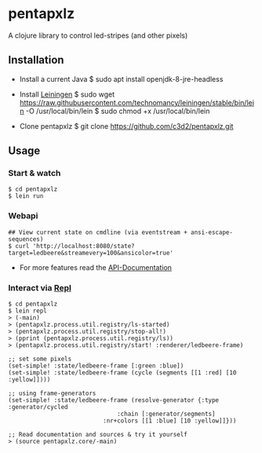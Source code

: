 # pentapxlz

A clojure library to control led-stripes (and other pixels)

## Installation

* Install a current Java
    $ sudo apt install openjdk-8-jre-headless

* Install [Leiningen](https://leiningen.org/#install)
    $ sudo wget https://raw.githubusercontent.com/technomancy/leiningen/stable/bin/lein -O /usr/local/bin/lein 
    $ sudo chmod +x /usr/local/bin/lein

* Clone pentapxlz
    $ git clone https://github.com/c3d2/pentapxlz.git

## Usage

### Start & watch
    $ cd pentapxlz
    $ lein run

### Webapi
    ## View current state on cmdline (via eventstream + ansi-escape-sequences)
    $ curl 'http://localhost:8080/state?target=ledbeere&streamevery=100&ansicolor=true'

* For more features read the [API-Documentation](http://localhost:8080/api)

### Interact via [Repl](https://www.clojure.org/guides/learn/syntax#_repl)
    $ cd pentapxlz
    $ lein repl
    > (-main)
    > (pentapxlz.process.util.registry/ls-started)
    > (pentapxlz.process.util.registry/stop-all!)
    > (pprint (pentapxlz.process.util.registry/ls))
    > (pentapxlz.process.util.registry/start! :renderer/ledbeere-frame)

    ;; set some pixels
    (set-simple! :state/ledbeere-frame [:green :blue])
    (set-simple! :state/ledbeere-frame (cycle (segments [[1 :red] [10 :yellow]])))

    ;; using frame-generators
    (set-simple! :state/ledbeere-frame (resolve-generator {:type :generator/cycled
    							   :chain [:generator/segments]
							   :nr+colors [[1 :blue] [10 :yellow]]}))

    ;; Read documentation and sources & try it yourself
    > (source pentapxlz.core/-main)
